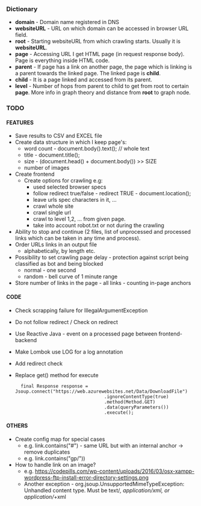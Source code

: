 ### Dictionary ###

* **domain** - Domain name registered in DNS
* **websiteURL** - URL on which domain can be accessed in browser URL field.
* **root** - Starting websiteURL from which crawling starts. Usually it is **websiteURL**.
* **page** - Accessing URL I get HTML page (in request response body). Page is everything inside HTML code. 
* **parent** - If page has a link on another page, the page which is linking is a parent towards the linked page. The linked page is **child**.
* **child** - It is a page linked and accessed from its parent.
* **level** - Number of hops from parent to child to get from root to certain **page**. More info in graph theory and distance from **root** to graph node.  

### TODO ###

#### FEATURES ####
* Save results to CSV and EXCEL file
* Create data structure in which I keep page's:
  * word count          - document.body().text(); // whole text
  * title               - document.title();
  * size                - (document.head() + document.body()) >> SIZE 
  * number of images
* Create frontend
  * Create options for crawling e.g:
    * used selected browser specs
    * follow redirect true/false            - redirect TRUE - document.location();
    * leave urls spec characters in it, ...
    * crawl whole site
    * crawl single url
    * crawl to level 1,2, ... from given page.
    * take into account robot.txt or not during the crawling
* Ability to stop and continue (2 files, list of unprocessed and processed links which can be taken in any time and process).
* Order URLs links in an output file
  * alphabetically, by length etc.
* Possibility to set crawling page delay - protection against script being classified as bot and being blocked
  * normal - one second
  * random - bell curve of 1 minute range 
* Store number of links in the page - all links - counting in-page anchors

#### CODE ####
* Check scrapping failure for IllegalArgumentException
* Do not follow redirect / Check on redirect
* Use Reactive Java - event on a processed page between frontend-backend
* Make Lombok use LOG for a log annotation
* Add redirect check
* Replace get() method for execute

        final Response response = Jsoup.connect("https://web.azurewebsites.net/Data/DownloadFile")
                                       .ignoreContentType(true)
                                       .method(Method.GET)
                                       .data(queryParameters())
                                       .execute();


#### OTHERS ####
* Create config map for special cases
  * e.g. link.contains("#") - same URL but with an internal anchor -> remove duplicates 
  * e.g. link.contains("gp/"))
* How to handle link on an image?
  * e.g. https://codepills.com/wp-content/uploads/2016/03/osx-xampp-wordpress-ftp-install-error-directory-settings.png
  * Another exception - org.jsoup.UnsupportedMimeTypeException: Unhandled content type. Must be text/*, application/xml, or application/*+xml
